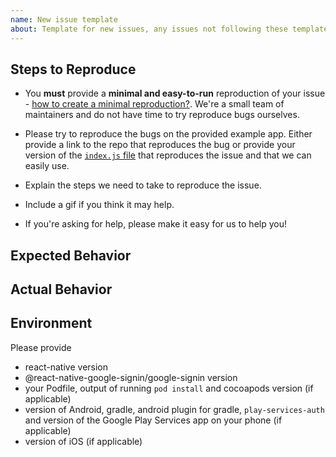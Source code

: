 ```yaml
---
name: New issue template
about: Template for new issues, any issues not following these templates may be automatically closed
---
```


<!--
Please make sure you have searched previous issues before opening a new issue.

### If you're having a configuration error

Configuring google sign in can sometimes be tricky. If you're hitting a wall, you can get in touch with a maintainer ([@vonovak](https://github.com/vonovak)) via his [personal site](https://react-native-training.eu/). Please note that this is a paid service.

-->

<!-- Describe your issue in detail. -->

## Steps to Reproduce

- You **must** provide a **minimal and easy-to-run** reproduction of your issue - [how to create a minimal reproduction?](https://stackoverflow.com/help/mcve). We're a small team of maintainers and do not have time to try reproduce bugs ourselves.

- Please try to reproduce the bugs on the provided example app. Either provide a link to the repo that reproduces the bug or provide your version of the [`index.js` file](https://github.com/react-native-community/google-signin/blob/master/example/index.js) that reproduces the issue and that we can easily use.

- Explain the steps we need to take to reproduce the issue.

- Include a gif if you think it may help.

- If you're asking for help, please make it easy for us to help you!

## Expected Behavior

<!-- Write what you thought would happen. -->

## Actual Behavior

<!-- Write what happened. Include a gif if needed. If this is a regression, let us know. -->

## Environment

Please provide

- react-native version
- @react-native-google-signin/google-signin version
- your Podfile, output of running `pod install` and cocoapods version (if applicable)
- version of Android, gradle, android plugin for gradle, `play-services-auth` and version of the Google Play Services app on your phone (if applicable)
- version of iOS (if applicable)
